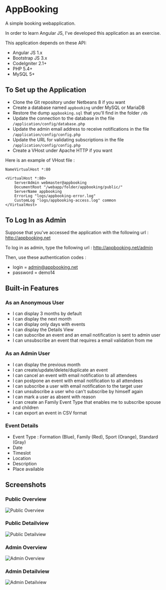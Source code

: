 # AppBooking
A simple booking webapplication.

In order to learn Angular JS, I've developed this application as an exercise.

This application depends on these API:
* Angular JS 1.x
* Bootstrap JS 3.x
* CodeIgniter 2.1+
* PHP 5.4+
* MySQL 5+

## To Set up the Application

* Clone the Git repository under Netbeans 8 if you want
* Create a database named `appbooking` under MySQL or MariaDB
* Restore the dump `appbooking.sql` that you'll find in the folder `/db`
* Update the connection to the database in the file `/application/config/database.php`
* Update the admin email address to receive notifications in the file `/application/config/config.php`
* Update the URL for validating subscriptions in the file `/application/config/config.php`
* Create a VHost under Apache HTTP if you want

Here is an example of VHost file :
```
NameVirtualHost *:80

<VirtualHost *:80>
	ServerAdmin webmaster@appbooking
	DocumentRoot "/webapp/folder/appbooking/public/"
	ServerName appbooking
	ErrorLog "logs/appbooking-error.log"
	CustomLog "logs/appbooking-access.log" common
</VirtualHost>
```

## To Log In as Admin

Suppose that you've accessed the application with the following url :
http://appbooking.net

To log in as admin, type the following url :
http://appbooking.net/admin

Then, use these authentication codes :
* login = admin@appbooking.net
* password = demo14

## Built-in Features

### As an Anonymous User

* I can display 3 months by default
* I can display the next month
* I can display only days with events
* I can display the Details View
* I can subscribe an event and an email notification is sent to admin user
* I can unsubscribe an event that requires a email validation from me

### As an Admin User

* I can display the previous month
* I can create/update/delete/duplicate an event
* I can cancel an event with email notification to all attendees
* I can postpone an event with email notification to all attendees
* I can subscribe a user with email notification to the target user
* I can unsubscribe a user who can't subscribe by himself again
* I can mark a user as absent with reason
* I can create an Family Event Type that enables me to subscribe spouse and children
* I can export an event in CSV format

### Event Details

* Event Type : Formation (Blue), Family (Red), Sport (Orange), Standard (Gray)
* Date
* Timeslot
* Location
* Description
* Place available

## Screenshots

### Public Overview

![Public Overview](https://raw.github.com/quentinthai/appbooking/master/screenshots/public_overview.jpg)

### Public Detailview

![Public Detailview](https://raw.github.com/quentinthai/appbooking/master/screenshots/public_detailview.jpg)

### Admin Overview

![Admin Overview](https://raw.github.com/quentinthai/appbooking/master/screenshots/admin_overview.jpg)

### Admin Detailview

![Admin Detailview](https://raw.github.com/quentinthai/appbooking/master/screenshots/admin_detailview.jpg)
